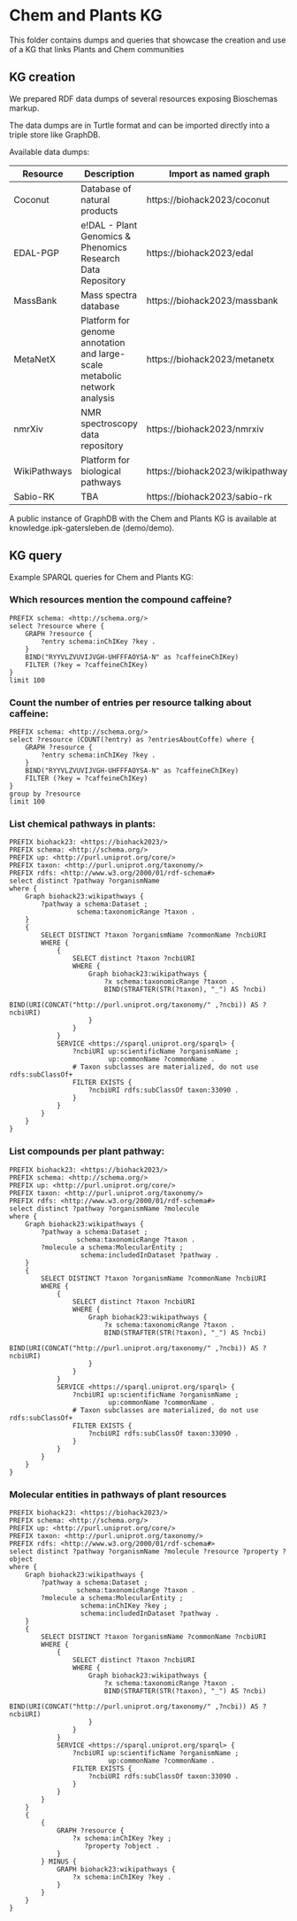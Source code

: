# Chem and Plants KG
This folder contains dumps and queries that showcase the creation and use of a KG that links Plants and Chem communities 

## KG creation

We prepared RDF data dumps of several resources exposing Bioschemas markup.

The data dumps are in Turtle format and can be imported directly into a triple store like GraphDB.

Available data dumps:

| Resource     | Description                                                               | Import as named graph            | File                                 |
|--------------|---------------------------------------------------------------------------|----------------------------------|--------------------------------------|
| Coconut      | Database of natural products                                              | https://biohack2023/coconut      | [coconut.ttl](coconut.ttl)           |
| EDAL-PGP     | e!DAL - Plant Genomics & Phenomics Research Data Repository               | https://biohack2023/edal         | [edal.ttl](edal.ttl)                 |
| MassBank     | Mass spectra database                                                     | https://biohack2023/massbank     | [massbank.ttl](massbank.ttl)         |
| MetaNetX     | Platform for genome annotation and large-scale metabolic network analysis | https://biohack2023/metanetx     | [metanetx.ttl](metanetx.ttl)         |
| nmrXiv       | NMR spectroscopy data repository                                          | https://biohack2023/nmrxiv       | [nmrxiv.ttl](nmrxiv.ttl)             |
| WikiPathways | Platform for biological pathways                                          | https://biohack2023/wikipathways | [wikipathways.ttl](wikipathways.ttl) |
| Sabio-RK | TBA                                         | https://biohack2023/sabio-rk | [sabio-rk.ttl](sabio-rk.ttl) |

A public instance of GraphDB with the Chem and Plants KG is available at knowledge.ipk-gatersleben.de (demo/demo).

## KG query

Example SPARQL queries for Chem and Plants KG:

### Which resources mention the compound caffeine?
```sparql
PREFIX schema: <http://schema.org/>
select ?resource where {
    GRAPH ?resource {
		?entry schema:inChIKey ?key .
    }
    BIND("RYYVLZVUVIJVGH-UHFFFAOYSA-N" as ?caffeineChIKey)
    FILTER (?key = ?caffeineChIKey)
} 
limit 100 
```
### Count the number of entries per resource talking about caffeine:
```sparql
PREFIX schema: <http://schema.org/>
select ?resource (COUNT(?entry) as ?entriesAboutCoffe) where {
    GRAPH ?resource {
		?entry schema:inChIKey ?key .
    }
    BIND("RYYVLZVUVIJVGH-UHFFFAOYSA-N" as ?caffeineChIKey)
    FILTER (?key = ?caffeineChIKey)
} 
group by ?resource
limit 100
```
### List chemical pathways in plants:
```sparql
PREFIX biohack23: <https://biohack2023/>
PREFIX schema: <http://schema.org/>
PREFIX up: <http://purl.uniprot.org/core/>
PREFIX taxon: <http://purl.uniprot.org/taxonomy/>
PREFIX rdfs: <http://www.w3.org/2000/01/rdf-schema#>
select distinct ?pathway ?organismName 
where {
    Graph biohack23:wikipathways {
        ?pathway a schema:Dataset ;
                 schema:taxonomicRange ?taxon .
    }
    {
        SELECT DISTINCT ?taxon ?organismName ?commonName ?ncbiURI
        WHERE {
            {
                SELECT distinct ?taxon ?ncbiURI
                WHERE {
                    Graph biohack23:wikipathways {
                        ?x schema:taxonomicRange ?taxon .
                        BIND(STRAFTER(STR(?taxon), "_") AS ?ncbi)
                        BIND(URI(CONCAT("http://purl.uniprot.org/taxonomy/" ,?ncbi)) AS ?ncbiURI)
                    }
                } 
            }
            SERVICE <https://sparql.uniprot.org/sparql> {
                ?ncbiURI up:scientificName ?organismName ;
                         up:commonName ?commonName .
                # Taxon subclasses are materialized, do not use rdfs:subClassOf+
                FILTER EXISTS {
                    ?ncbiURI rdfs:subClassOf taxon:33090 .
                }
            }
        }
    }
}
```
### List compounds per plant pathway:
```sparql
PREFIX biohack23: <https://biohack2023/>
PREFIX schema: <http://schema.org/>
PREFIX up: <http://purl.uniprot.org/core/>
PREFIX taxon: <http://purl.uniprot.org/taxonomy/>
PREFIX rdfs: <http://www.w3.org/2000/01/rdf-schema#>
select distinct ?pathway ?organismName ?molecule 
where {
    Graph biohack23:wikipathways {
        ?pathway a schema:Dataset ;
                 schema:taxonomicRange ?taxon .
        ?molecule a schema:MolecularEntity ;
                  schema:includedInDataset ?pathway .
    }
    {
        SELECT DISTINCT ?taxon ?organismName ?commonName ?ncbiURI
        WHERE {
            {
                SELECT distinct ?taxon ?ncbiURI
                WHERE {
                    Graph biohack23:wikipathways {
                        ?x schema:taxonomicRange ?taxon .
                        BIND(STRAFTER(STR(?taxon), "_") AS ?ncbi)
                        BIND(URI(CONCAT("http://purl.uniprot.org/taxonomy/" ,?ncbi)) AS ?ncbiURI)
                    }
                } 
            }
            SERVICE <https://sparql.uniprot.org/sparql> {
                ?ncbiURI up:scientificName ?organismName ;
                         up:commonName ?commonName .
                # Taxon subclasses are materialized, do not use rdfs:subClassOf+
                FILTER EXISTS {
                    ?ncbiURI rdfs:subClassOf taxon:33090 .
                }
            }
        }
    }
}
```
### Molecular entities in pathways of plant resources
```sparql
PREFIX biohack23: <https://biohack2023/>
PREFIX schema: <http://schema.org/>
PREFIX up: <http://purl.uniprot.org/core/>
PREFIX taxon: <http://purl.uniprot.org/taxonomy/>
PREFIX rdfs: <http://www.w3.org/2000/01/rdf-schema#>
select distinct ?pathway ?organismName ?molecule ?resource ?property ?object
where {
    Graph biohack23:wikipathways {
        ?pathway a schema:Dataset ;
                 schema:taxonomicRange ?taxon .
        ?molecule a schema:MolecularEntity ;
                  schema:inChIKey ?key ;
                  schema:includedInDataset ?pathway .
    }
    {
        SELECT DISTINCT ?taxon ?organismName ?commonName ?ncbiURI
        WHERE {
            {
                SELECT distinct ?taxon ?ncbiURI
                WHERE {
                    Graph biohack23:wikipathways {
                        ?x schema:taxonomicRange ?taxon .
                        BIND(STRAFTER(STR(?taxon), "_") AS ?ncbi)
                        BIND(URI(CONCAT("http://purl.uniprot.org/taxonomy/" ,?ncbi)) AS ?ncbiURI)
                    }
                } 
            }
            SERVICE <https://sparql.uniprot.org/sparql> {
                ?ncbiURI up:scientificName ?organismName ;
                         up:commonName ?commonName .
                FILTER EXISTS {
                    ?ncbiURI rdfs:subClassOf taxon:33090 .
                }
            }
        }
    }
    {
        {
            GRAPH ?resource {
                ?x schema:inChIKey ?key ;
                   ?property ?object .
            }
        } MINUS {
            GRAPH biohack23:wikipathways {
                ?x schema:inChIKey ?key .
            }
        }
    }
}
```
